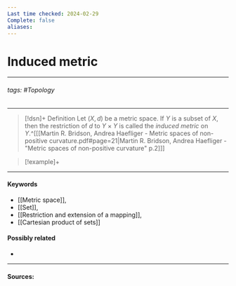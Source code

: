 ```yaml
---
Last time checked: 2024-02-29
Complete: false
aliases:
---
```

# Induced metric
***
###### tags: #Topology  
***
>[!dsn]+ Definition
>Let $(X,d)$ be a metric space. If $Y$ is a subset of $X$, then the restriction of $d$ to $Y\times Y$ is called the *induced metric* on $Y$.^[[[Martin R. Bridson, Andrea Haefliger - Metric spaces of non-positive curvature.pdf#page=21|Martin R. Bridson, Andrea Haefliger - "Metric spaces of non-positive curvature" p.2]]]

>[!example]+
>
***
#### Keywords
- [[Metric space]],
- [[Set]],
- [[Restriction and extension of a mapping]],
- [[Cartesian product of sets]]
#### Possibly related
- 
***
#### Sources: